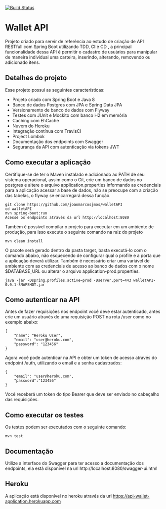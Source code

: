 [![Build Status](https://travis-ci.org/github/joaomarcosjmos/walletAPI.svg?branch=master)](https://travis-ci.org/github/joaomarcosjmos/walletAPI)

# Wallet API
Projeto criado para servir de referência ao estudo de criação de API RESTfull com Spring Boot utilizando TDD, CI e CD , a principal funcionalidade dessa API é permitir o cadastro de usuários para manipular de maneira individual uma carteira, inserindo, alterando, removendo ou adicionado itens.

## Detalhes do projeto
Esse projeto possui as seguintes características:

* Projeto criado com Spring Boot e Java 8
* Banco de dados Postgres com JPA e Spring Data JPA
* Versionamento de banco de dados com Flyway
* Testes com JUnit e Mockito com banco H2 em memória
* Caching com EhCache
* Nuvem do Heroku
* Integração contínua com TravisCI
* Project Lombok
* Documentação dos endpoints com Swagger
* Segurança da API com autenticação via tokens JWT
## Como executar a aplicação
Certifique-se de ter o Maven instalado e adicionado ao PATH de seu sistema operacional, assim como o Git, crie um banco de dados no postgres e altere o arquivo application.properties informando as credenciais para a aplicação acessar a base de dados, não se preocupe com a criação das tabelas, o flyway se encarregará dessa função.

```
git clone https://github.com/joaomarcosjmos/walletAPI
cd walletAPI
mvn spring-boot:run
Acesse os endpoints através da url http://localhost:8080
```

Também é possível compilar o projeto para executar em um ambiente de produção, para isso execute o seguinte comando na raiz do projeto

```
mvn clean install
```

O pacote será gerado dentro da pasta target, basta executá-lo com o comando abaixo, não esquecendo de configurar qual o profile e a porta que a aplicação deverá utilizar. Também é necessário criar uma variável de ambiente com as credenciais de acesso ao banco de dados com o nome $DATABASE_URL ou alterar o arquivo application-prod.properties.

```
java -jar -Dspring.profiles.active=prod -Dserver.port=443 walletAPI-0.0.1-SNAPSHOT.jar
```

## Como autenticar na API
Antes de fazer requisições nos endpoint você deve estar autenticado, antes crie um usuário através de uma requisição POST na rota /user como no exemplo abaixo:

```
{
	"name": "Heroku User",
	"email": "user@heroku.com",
	"password": "123456"
}
```

Agora você pode autenticar na API e obter um token de acesso através do endpoint /auth, utilizando o email e a senha cadastrados:

```
{
	"email": "user@heroku.com",
	"password":"123456"
}
```

Você receberá um token do tipo Bearer que deve ser enviado no cabeçalho das requisições.

## Como executar os testes
Os testes podem ser executados com o seguinte comando:

``
mvn test
``

## Documentação
Utilize a interface do Swagger para ter acesso a documentação dos endpoints, ela está disponível na url http://localhost:8080/swagger-ui.html

## Heroku
A aplicação está disponível no heroku através da url https://api-wallet-application.herokuapp.com